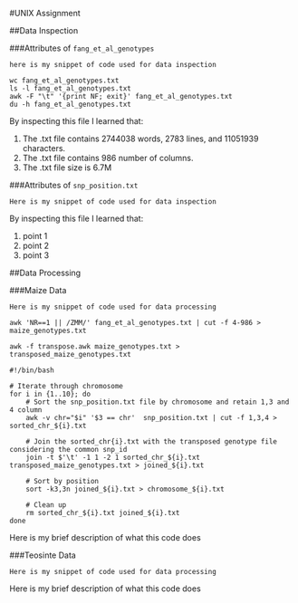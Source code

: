 #UNIX Assignment

##Data Inspection

###Attributes of `fang_et_al_genotypes`

```
here is my snippet of code used for data inspection

wc fang_et_al_genotypes.txt
ls -l fang_et_al_genotypes.txt
awk -F "\t" '{print NF; exit}' fang_et_al_genotypes.txt
du -h fang_et_al_genotypes.txt

```

By inspecting this file I learned that:

1. The .txt file contains 2744038 words, 2783 lines, and 11051939 characters.
2. The .txt file contains 986 number of columns.
3. The .txt file size is 6.7M


###Attributes of `snp_position.txt`

```
Here is my snippet of code used for data inspection

```

By inspecting this file I learned that:

1. point 1
2. point 2
3. point 3


##Data Processing

###Maize Data

```
Here is my snippet of code used for data processing

awk 'NR==1 || /ZMM/' fang_et_al_genotypes.txt | cut -f 4-986 > maize_genotypes.txt

awk -f transpose.awk maize_genotypes.txt > transposed_maize_genotypes.txt

#!/bin/bash

# Iterate through chromosome
for i in {1..10}; do
    # Sort the snp_position.txt file by chromosome and retain 1,3 and 4 column
    awk -v chr="$i" '$3 == chr'  snp_position.txt | cut -f 1,3,4 > sorted_chr_${i}.txt

    # Join the sorted_chr{i}.txt with the transposed genotype file considering the common snp_id
    join -t $'\t' -1 1 -2 1 sorted_chr_${i}.txt transposed_maize_genotypes.txt > joined_${i}.txt

    # Sort by position 
    sort -k3,3n joined_${i}.txt > chromosome_${i}.txt

    # Clean up
    rm sorted_chr_${i}.txt joined_${i}.txt
done

```

Here is my brief description of what this code does


###Teosinte Data

```
Here is my snippet of code used for data processing

```

Here is my brief description of what this code does
